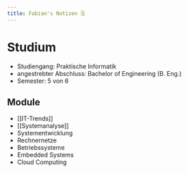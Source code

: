 ```yaml
---
title: Fabian's Notizen 🗒️
---
```

# Studium
- Studiengang: Praktische Informatik
- angestrebter Abschluss: Bachelor of Engineering (B. Eng.)
- Semester: 5 von 6

## Module
- [[IT-Trends]]
- [[Systemanalyse]]
- Systementwicklung
- Rechnernetze
- Betriebssysteme
- Embedded Systems
- Cloud Computing